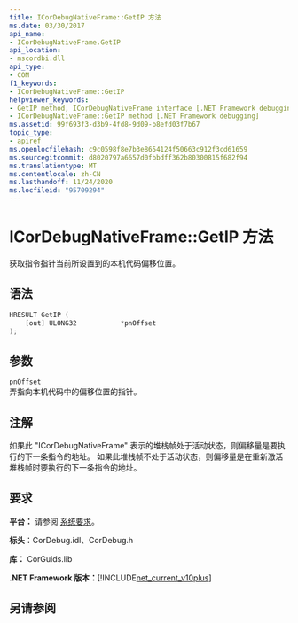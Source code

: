 ```yaml
---
title: ICorDebugNativeFrame::GetIP 方法
ms.date: 03/30/2017
api_name:
- ICorDebugNativeFrame.GetIP
api_location:
- mscordbi.dll
api_type:
- COM
f1_keywords:
- ICorDebugNativeFrame::GetIP
helpviewer_keywords:
- GetIP method, ICorDebugNativeFrame interface [.NET Framework debugging]
- ICorDebugNativeFrame::GetIP method [.NET Framework debugging]
ms.assetid: 99f693f3-d3b9-4fd8-9d09-b8efd03f7b67
topic_type:
- apiref
ms.openlocfilehash: c9c0598f8e7b3e8654124f50663c912f3cd61659
ms.sourcegitcommit: d8020797a6657d0fbbdff362b80300815f682f94
ms.translationtype: MT
ms.contentlocale: zh-CN
ms.lasthandoff: 11/24/2020
ms.locfileid: "95709294"
---
```

# <a name="icordebugnativeframegetip-method"></a>ICorDebugNativeFrame::GetIP 方法

获取指令指针当前所设置到的本机代码偏移位置。  
  
## <a name="syntax"></a>语法  
  
```cpp  
HRESULT GetIP (  
    [out] ULONG32           *pnOffset  
);  
```  
  
## <a name="parameters"></a>参数  

 `pnOffset`  
 弄指向本机代码中的偏移位置的指针。  
  
## <a name="remarks"></a>注解  

 如果此 "ICorDebugNativeFrame" 表示的堆栈帧处于活动状态，则偏移量是要执行的下一条指令的地址。 如果此堆栈帧不处于活动状态，则偏移量是在重新激活堆栈帧时要执行的下一条指令的地址。  
  
## <a name="requirements"></a>要求  

 **平台：** 请参阅 [系统要求](../../get-started/system-requirements.md)。  
  
 **标头**：CorDebug.idl、CorDebug.h  
  
 **库：** CorGuids.lib  
  
 **.NET Framework 版本：**[!INCLUDE[net_current_v10plus](../../../../includes/net-current-v10plus-md.md)]  
  
## <a name="see-also"></a>另请参阅
